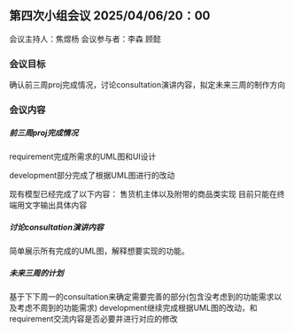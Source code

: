 ## 第四次小组会议 2025/04/06/20：00

会议主持人：焦煜杨
会议参与者：李森 顾懿

### 会议目标

确认前三周proj完成情况，讨论consultation演讲内容，拟定未来三周的制作方向

### 会议内容

##### 前三周proj完成情况

requirement完成所需求的UML图和UI设计

development部分完成了根据UML图进行的改动

现有模型已经完成了以下内容：
售货机主体以及附带的商品类实现
目前只能在终端用文字输出具体内容

##### 讨论consultation演讲内容

简单展示所有完成的UML图，解释想要实现的功能。

##### 未来三周的计划

基于下下周一的consultation来确定需要完善的部分(包含没考虑到的功能需求以及考虑不周到的功能需求)
development继续完成根据UML图的改动，和requirement交流内容是否必要并进行对应的修改
